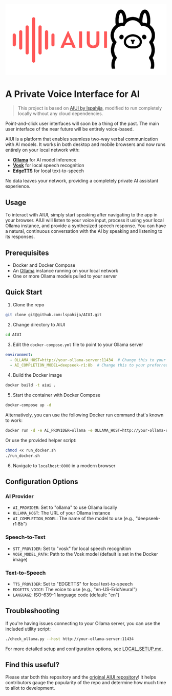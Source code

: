![AIUI Ollama Logo](AIUI_Ollama.png)

# A Private Voice Interface for AI

> This project is based on [AIUI by lspahija](https://github.com/lspahija/AIUI), modified to run completely locally without any cloud dependencies.

Point-and-click user interfaces will soon be a thing of the past. The main user interface of the near future will be entirely voice-based.

AIUI is a platform that enables seamless two-way verbal communication with AI models. It works in both desktop and mobile browsers and now runs entirely on your local network with:

- **[Ollama](https://ollama.ai/)** for AI model inference
- **[Vosk](https://alphacephei.com/vosk/)** for local speech recognition
- **[EdgeTTS](https://github.com/rany2/edge-tts)** for local text-to-speech

No data leaves your network, providing a completely private AI assistant experience.

## Usage
To interact with AIUI, simply start speaking after navigating to the app in your browser. AIUI will listen to your voice input, process it using your local Ollama instance, and provide a synthesized speech response. You can have a natural, continuous conversation with the AI by speaking and listening to its responses.

## Prerequisites
- Docker and Docker Compose
- An [Ollama](https://ollama.ai/) instance running on your local network
- One or more Ollama models pulled to your server

## Quick Start
1. Clone the repo
```bash
git clone git@github.com:lspahija/AIUI.git
```

2. Change directory to AIUI
```bash
cd AIUI
```

3. Edit the `docker-compose.yml` file to point to your Ollama server
```yaml
environment:
  - OLLAMA_HOST=http://your-ollama-server:11434  # Change this to your Ollama host
  - AI_COMPLETION_MODEL=deepseek-r1:8b  # Change this to your preferred model
```

4. Build the Docker image
```bash
docker build -t aiui .
```

5. Start the container with Docker Compose
```bash
docker-compose up -d
```

Alternatively, you can use the following Docker run command that's known to work:
```bash
docker run -d -e AI_PROVIDER=ollama -e OLLAMA_HOST=http://your-ollama-server:11434 -e AI_COMPLETION_MODEL=deepseek-r1:8b -e STT_PROVIDER=vosk -e TTS_PROVIDER=EDGETTS -e EDGETTS_VOICE=en-US-EricNeural -p 8000:80 aiui
```

Or use the provided helper script:
```bash
chmod +x run_docker.sh
./run_docker.sh
```

6. Navigate to `localhost:8000` in a modern browser

## Configuration Options

### AI Provider
- `AI_PROVIDER`: Set to "ollama" to use Ollama locally
- `OLLAMA_HOST`: The URL of your Ollama instance
- `AI_COMPLETION_MODEL`: The name of the model to use (e.g., "deepseek-r1:8b")

### Speech-to-Text
- `STT_PROVIDER`: Set to "vosk" for local speech recognition
- `VOSK_MODEL_PATH`: Path to the Vosk model (default is set in the Docker image)

### Text-to-Speech
- `TTS_PROVIDER`: Set to "EDGETTS" for local text-to-speech
- `EDGETTS_VOICE`: The voice to use (e.g., "en-US-EricNeural")
- `LANGUAGE`: ISO-639-1 language code (default: "en")

## Troubleshooting

If you're having issues connecting to your Ollama server, you can use the included utility script:

```bash
./check_ollama.py --host http://your-ollama-server:11434
```

For more detailed setup and configuration options, see [LOCAL_SETUP.md](LOCAL_SETUP.md).

## Find this useful?
Please star both this repository and the [original AIUI repository](https://github.com/lspahija/AIUI)! It helps contributors gauge the popularity of the repo and determine how much time to allot to development.
